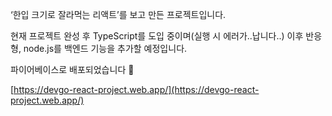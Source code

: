 ‘한입 크기로 잘라먹는 리액트’를 보고 만든 프로젝트입니다.

현재 프로젝트 완성 후 TypeScript를 도입 중이며(실행 시 에러가..납니다..) 이후 반응형, node.js를  백엔드 기능을 추가할 예정입니다.

파이어베이스로 배포되었습니다 🙂

[https://devgo-react-project.web.app/](https://devgo-react-project.web.app/)
